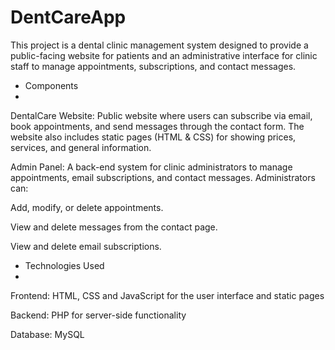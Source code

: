 # DentCareApp

This project is a dental clinic management system designed to provide a public-facing website 
for patients and an administrative interface for clinic staff to manage appointments, subscriptions, and contact messages.

- Components
- 
DentalCare Website:
Public website where users can subscribe via email, book appointments, and send messages through the contact form.
The website also includes static pages (HTML & CSS) for showing prices, services, and general information.

Admin Panel:
A back-end system for clinic administrators to manage appointments, email subscriptions, and contact messages.
Administrators can:

Add, modify, or delete appointments.

View and delete messages from the contact page.

View and delete email subscriptions.

  - Technologies Used
  - 
Frontend: HTML, CSS and JavaScript for the user interface and static pages

Backend: PHP for server-side functionality

Database: MySQL
